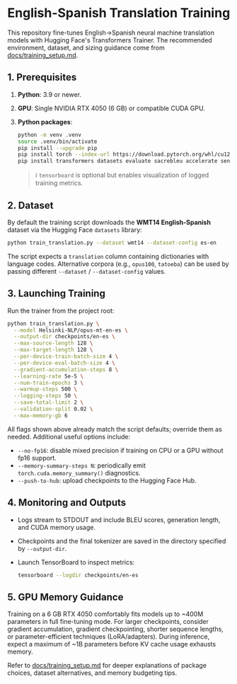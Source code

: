 # English-Spanish Translation Training

This repository fine-tunes English→Spanish neural machine translation models with Hugging Face's Transformers Trainer. The recommended environment, dataset, and sizing guidance come from [docs/training_setup.md](docs/training_setup.md).

## 1. Prerequisites

1. **Python**: 3.9 or newer.
2. **GPU**: Single NVIDIA RTX 4050 (6 GB) or compatible CUDA GPU.
3. **Python packages**:

   ```bash
   python -m venv .venv
   source .venv/bin/activate
   pip install --upgrade pip
   pip install torch --index-url https://download.pytorch.org/whl/cu121
   pip install transformers datasets evaluate sacrebleu accelerate sentencepiece tensorboard
   ```

   > ℹ️ `tensorboard` is optional but enables visualization of logged training metrics.

## 2. Dataset

By default the training script downloads the **WMT14 English-Spanish** dataset via the Hugging Face `datasets` library:

```bash
python train_translation.py --dataset wmt14 --dataset-config es-en
```

The script expects a `translation` column containing dictionaries with language codes. Alternative corpora (e.g., `opus100`, `tatoeba`) can be used by passing different `--dataset` / `--dataset-config` values.

## 3. Launching Training

Run the trainer from the project root:

```bash
python train_translation.py \
  --model Helsinki-NLP/opus-mt-en-es \
  --output-dir checkpoints/en-es \
  --max-source-length 128 \
  --max-target-length 128 \
  --per-device-train-batch-size 4 \
  --per-device-eval-batch-size 4 \
  --gradient-accumulation-steps 8 \
  --learning-rate 5e-5 \
  --num-train-epochs 3 \
  --warmup-steps 500 \
  --logging-steps 50 \
  --save-total-limit 2 \
  --validation-split 0.02 \
  --max-memory-gb 6
```

All flags shown above already match the script defaults; override them as needed. Additional useful options include:

- `--no-fp16`: disable mixed precision if training on CPU or a GPU without fp16 support.
- `--memory-summary-steps N`: periodically emit `torch.cuda.memory_summary()` diagnostics.
- `--push-to-hub`: upload checkpoints to the Hugging Face Hub.

## 4. Monitoring and Outputs

- Logs stream to STDOUT and include BLEU scores, generation length, and CUDA memory usage.
- Checkpoints and the final tokenizer are saved in the directory specified by `--output-dir`.
- Launch TensorBoard to inspect metrics:

  ```bash
  tensorboard --logdir checkpoints/en-es
  ```

## 5. GPU Memory Guidance

Training on a 6 GB RTX 4050 comfortably fits models up to ~400M parameters in full fine-tuning mode. For larger checkpoints, consider gradient accumulation, gradient checkpointing, shorter sequence lengths, or parameter-efficient techniques (LoRA/adapters). During inference, expect a maximum of ~1B parameters before KV cache usage exhausts memory.

Refer to [docs/training_setup.md](docs/training_setup.md) for deeper explanations of package choices, dataset alternatives, and memory budgeting tips.
